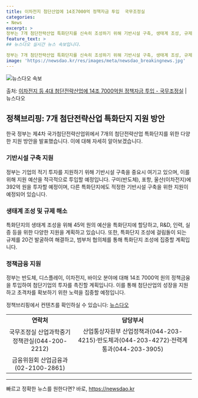 ```yaml
---
title: 이차전지 첨단산업에 14조7000억 정책자금 투입  국무조정실
categories:
- News
excerpt: >
정부는 7개 첨단전략산업 특화단지를 신속히 조성하기 위해 기반시설 구축, 생태계 조성, 규제 해소 등의 지원…
feature_text: >
## 뉴스다오 실시간 뉴스 속보입니다.

정부는 7개 첨단전략산업 특화단지를 신속히 조성하기 위해 기반시설 구축, 생태계 조성, 규제 해소 등의 지원…
image: 'https://newsdao.kr/res/images/meta/newsdao_breakingnews.jpg'
---
```


![뉴스다오 속보](https://newsdao.kr/res/images/meta/newsdao_breakingnews.jpg)

<p>출처: <a href="https://newsdao.kr/2866" rel="dofollow">이차전지 등 4대 첨단전략산업에 14조 7000억원 정책자금 투입 - 국무조정실</a> | 뉴스다오</p>

<h2 data-ke-size="size26">정책브리핑: 7개 첨단전략산업 특화단지 지원 방안</h2>

<p data-ke-size="size16">한국 정부는 제4차 국가첨단전략산업위에서 7개의 첨단전략산업 특화단지를 위한 다양한 지원 방안을 발표했습니다. 이에 대해 자세히 알아보겠습니다.</p>

<h3>기반시설 구축 지원</h3>
<p data-ke-size="size16">정부는 기업의 적기 투자를 지원하기 위해 기반시설 구축을 중요시 여기고 있으며, 이를 위해 지원 예산을 적극적으로 투입할 예정입니다. 구미(반도체), 포항, 울산(이차전지)에 392억 원을 투자할 예정이며, 다른 특화단지에도 적정한 기반시설 구축을 위한 지원이 예정되어 있습니다.</p>

<h3>생태계 조성 및 규제 해소</h3>
<p data-ke-size="size16">특화단지의 생태계 조성을 위해 45억 원의 예산을 특화단지에 할당하고, R&D, 인력, 실증 등을 위한 다양한 지원을 계획하고 있습니다. 또한, 특화단지 조성에 걸림돌이 되는 규제를 20건 발굴하여 해결하고, 범부처 협의체를 통해 특화단지 조성에 집중할 계획입니다.</p>

<h3>정책금융 지원</h3>
<p data-ke-size="size16">정부는 반도체, 디스플레이, 이차전지, 바이오 분야에 대해 14조 7000억 원의 정책금융을 투입하여 첨단기업의 투자를 촉진할 계획입니다. 이를 통해 첨단산업의 성장을 지원하고 초격차를 확보하기 위한 노력을 집중할 예정입니다.</p>

<p data-ke-size="size16">정책브리핑에서 컨텐츠를 확인하실 수 있습니다: <a href="https://newsdao.kr/2866">뉴스다오</a></p>

<table>
	<tr>
		<td style="text-align: center; height: 17px;"><b>연락처</b></td>
		<td style="text-align: center; height: 17px;"><b>담당부서</b></td>
	</tr>
	<tr>
		<td style="text-align: center; height: 17px;">국무조정실 산업과학중기정책관실(044-200-2212)</td>
		<td style="text-align: center; height: 17px;">산업통상자원부 산업정책과(044-203-4215)·반도체과(044-203-4272)·전력계통과(044-203-3905)</td>
	</tr>
	<tr>
		<td style="text-align: center; height: 17px;">금융위원회 산업금융과(02-2100-2861)</td>
	</tr>
</table>
<hr> 

빠르고 정확한 뉴스를 원한다면? 바로, <a href="https://newsdao.kr" rel="dofollow">https://newsdao.kr</a>


    
